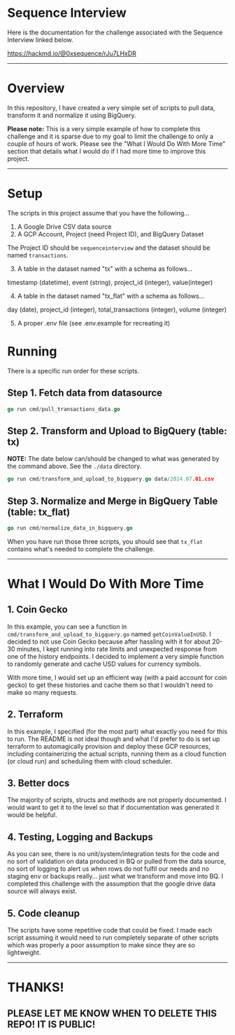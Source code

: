 Sequence Interview
===

Here is the documentation for the challenge associated with the Sequence Interview linked below.

https://hackmd.io/@0xsequence/rJu7LHxDR

---

# Overview

In this repository, I have created a very simple set of scripts to pull data, transform it and normalize it using BigQuery.

**Please note:** This is a very simple example of how to complete this challenge and it is sparse due to my goal to limit the challenge to only a couple of hours of work. Please see the "What I Would Do With More Time" section that details what I would do if I had more time to improve this project.

---

# Setup

The scripts in this project assume that you have the following...

1. A Google Drive CSV data source
2. A GCP Account, Project (need Project ID), and BigQuery Dataset

The Project ID should be `sequenceinterview` and the dataset should be named `transactions`.

3. A table in the dataset named "tx" with a schema as follows...

timestamp (datetime), event (string), project_id (integer), value(integer)

4. A table in the dataset named "tx_flat" with a schema as follows...

day (date), project_id (integer), total_transactions (integer), volume (integer)

5. A proper .env file (see .env.example for recreating it)

# Running

There is a specific run order for these scripts.

## Step 1. Fetch data from datasource

```go
go run cmd/pull_transactions_data.go
```

## Step 2. Transform and Upload to BigQuery (table: tx)

**NOTE:** The date below can/should be changed to what was generated by the command above. See the `./data` directory.

```go
go run cmd/transform_and_upload_to_bigquery.go data/2024.07.01.csv
```

## Step 3. Normalize and Merge in BigQuery Table (table: tx_flat)
```go
go run cmd/normalize_data_in_bigquery.go
```

When you have run those three scripts, you should see that `tx_flat` contains what's needed to complete the challenge.

---

# What I Would Do With More Time

## 1. Coin Gecko

In this example, you can see a function in `cmd/transform_and_upload_to_bigquery.go` named `getCoinValueInUSD`. I decided to not use Coin Gecko because after hassling with it for about 20-30 minutes, I kept running into rate limits and unexpected response from one of the history endpoints. I decided to implement a very simple function to randomly generate and cache USD values for currency symbols.

With more time, I would set up an efficient way (with a paid account for coin gecko) to get these histories and cache them so that I wouldn't need to make so many requests.

## 2. Terraform

In this example, I specified (for the most part) what exactly you need for this to run. The README is not ideal though and what I'd prefer to do is set up terraform to automagically provision and deploy these GCP resources, including containerizing the actual scripts, running them as a cloud function (or cloud run) and scheduling them with cloud scheduler. 

## 3. Better docs

The majority of scripts, structs and methods are not properly documented. I would want to get it to the level so that if documentation was generated it would be helpful.

## 4. Testing, Logging and Backups

As you can see, there is no unit/system/integration tests for the code and no sort of validation on data produced in BQ or pulled from the data source, no sort of logging to alert us when rows do not fulfil our needs and no staging env or backups really... just what we transform and move into BQ. I completed this challenge with the assumption that the google drive data source will always exist.

## 5. Code cleanup

The scripts have some repetitive code that could be fixed. I made each script assuming it would need to run completely separate of other scripts which was properly a poor assumption to make since they are so lightweight.

---

# THANKS!

## PLEASE LET ME KNOW WHEN TO DELETE THIS REPO! IT IS PUBLIC!